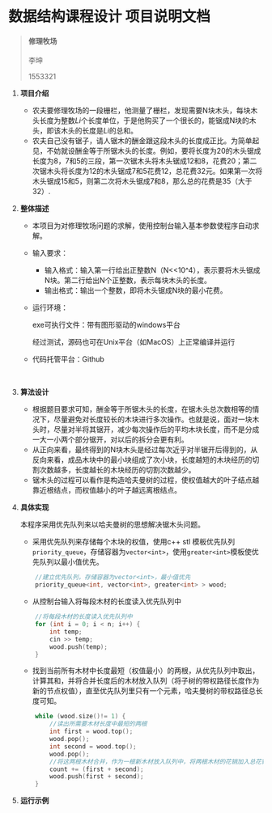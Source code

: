 # 数据结构课程设计 项目说明文档

>  #### 修理牧场
>
>  李坤
>
>  1553321





1. **项目介绍**

   - 农夫要修理牧场的一段栅栏，他测量了栅栏，发现需要N块木头，每块木头长度为整数*Li*个长度单位，于是他购买了一个很长的，能锯成N块的木头，即该木头的长度是*Li*的总和。
   - 农夫自己没有锯子，请人锯木的酬金跟这段木头的长度成正比。为简单起见，不妨就设酬金等于所锯木头的长度。例如，要将长度为20的木头锯成长度为8，7和5的三段，第一次锯木头将木头锯成12和8，花费20；第二次锯木头将长度为12的木头锯成7和5花费12，总花费32元。如果第一次将木头锯成15和5，则第二次将木头锯成7和8，那么总的花费是35（大于32）.

2. **整体描述**

   - 本项目为对修理牧场问题的求解，使用控制台输入基本参数使程序自动求解。

   - 输入要求：

     - 输入格式：输入第一行给出正整数N（N<<10^4），表示要将木头锯成N块。第二行给出N个正整数，表示每块木头的长度。
     - 输出格式：输出一个整数，即将木头锯成N块的最小花费。

   - 运行环境：

     exe可执行文件：带有图形驱动的windows平台

     经过测试，源码也可在Unix平台（如MacOS）上正常编译并运行

   - 代码托管平台：Github

     ​

3. **算法设计**

   - 根据题目要求可知，酬金等于所锯木头的长度，在锯木头总次数相等的情况下，尽量避免对长度较长的木块进行多次操作。也就是说，面对一块木头时，尽量对半将其锯开，减少每次操作后的平均木块长度，而不是分成一大一小两个部分锯开，对以后的拆分会更有利。
   - 从正向来看，最终得到的N块木头是经过每次近乎对半锯开后得到的，从反向来看，成品木块中的最小块组成了次小块，长度越短的木块经历的切割次数越多，长度越长的木块经历的切割次数越少。
   - 锯木头的过程可以看作是构造哈夫曼树的过程，使权值越大的叶子结点越靠近根结点，而权值越小的叶子越远离根结点。



4. **具体实现**

   本程序采用优先队列来以哈夫曼树的思想解决锯木头问题。

   - 采用优先队列来存储每个木块的权值，使用c++ stl 模板优先队列 `priority_queue`，存储容器为`vector<int>`，使用`greater<int>`模板使优先队列以最小值优先。

   ```c++
       //建立优先队列，存储容器为vector<int>，最小值优先
       priority_queue<int, vector<int>, greater<int> > wood;
   ```

   - 从控制台输入将每段木材的长度读入优先队列中

   ```c++
       //将每段木材的长度读入优先队列中
       for (int i = 0; i < n; i++) {
           int temp;
           cin >> temp;
           wood.push(temp);
       }
   ```

   - 找到当前所有木材中长度最短（权值最小）的两根，从优先队列中取出，计算其和，并将合并长度后的木材放入队列（将子树的带权路径长度作为新的节点权值），直至优先队列里只有一个元素，哈夫曼树的带权路径总长度可知。

   ```c++
       while (wood.size()!= 1) {
           //读出所需要木材长度中最短的两根
           int first = wood.top();
           wood.pop();
           int second = wood.top();
           wood.pop();
           //将这两根木材合并，作为一根新木材放入队列中，将两根木材的花销加入总花销内
           count += (first + second);
           wood.push(first + second);
       }
   ```

5. **运行示例**



​